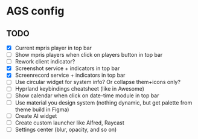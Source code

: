 # AGS config

## TODO

- [x] Current mpris player in top bar
- [ ] Show mpris players when click on players button in top bar
- [ ] Rework client indicator?
- [x] Screenshot service + indicators in top bar
- [x] Screenrecord service + indicators in top bar
- [ ] Use circular widget for system info? Or collapse them+icons only?
- [ ] Hyprland keybindings cheatsheet (like in Awesome)
- [ ] Show calendar when click on date-time module in top bar
- [ ] Use material you design system (nothing dynamic, but get palette from theme build in Figma)
- [ ] Create AI widget
- [ ] Create custom launcher like Alfred, Raycast
- [ ] Settings center (blur, opacity, and so on)
